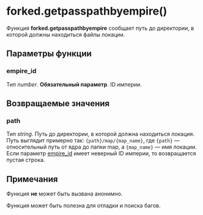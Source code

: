 # forked.getpasspathbyempire()
Функция **forked.getpasspathbyempire** сообщает путь до директории, в которой должны находиться файлы локации.

## Параметры функции
### empire_id
Тип *number*. **Обязательный параметр**. ID империи.

## Возвращаемые значения
### path
Тип *string*. Путь до директории, в которой должна находиться локация. Путь выглядит примерно так: `{path}/map/{map_name}`, где `{path}` &mdash; относительный путь от ядра до папки map, а `{map_name}` &mdash; имя локации. Если параметр [empire_id](#empire_id) имеет неверный ID империи, то возвращается пустая строка.

## Примечания
Функция **не** может быть вызвана анонимно.

Функция может быть полезна для отладки и поиска багов.